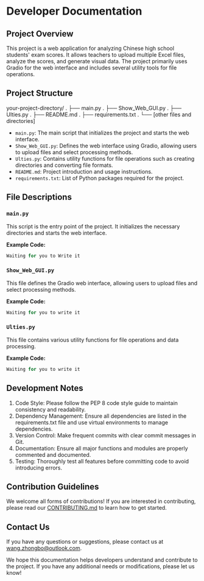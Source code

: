 # Developer Documentation

## Project Overview

This project is a web application for analyzing Chinese high school students' exam scores. It allows teachers to upload multiple Excel files, analyze the scores, and generate visual data. The project primarily uses Gradio for the web interface and includes several utility tools for file operations.

## Project Structure

your-project-directory/
. ├── main.py
. ├── Show_Web_GUI.py
. ├── Ulties.py
. ├── README.md
. ├── requirements.txt
. └── [other files and directories]

- `main.py`: The main script that initializes the project and starts the web interface.
- `Show_Web_GUI.py`: Defines the web interface using Gradio, allowing users to upload files and select processing methods.
- `Ulties.py`: Contains utility functions for file operations such as creating directories and converting file formats.
- `README.md`: Project introduction and usage instructions.
- `requirements.txt`: List of Python packages required for the project.

## File Descriptions

### `main.py`

This script is the entry point of the project. It initializes the necessary directories and starts the web interface.

**Example Code:**

```python
Waiting for you to Write it
```

### `Show_Web_GUI.py`

This file defines the Gradio web interface, allowing users to upload files and select processing methods.

**Example Code:**

```Python
Waiting for you to write it
```

### `Ulties.py`

This file contains various utility functions for file operations and data processing.

**Example Code:**

```Python
Waiting for you to write it
```

## Development Notes

1. Code Style: Please follow the PEP 8 code style guide to maintain consistency and readability.
2. Dependency Management: Ensure all dependencies are listed in the requirements.txt file and use virtual environments to manage dependencies.
3. Version Control: Make frequent commits with clear commit messages in Git.
4. Documentation: Ensure all major functions and modules are properly commented and documented.
5. Testing: Thoroughly test all features before committing code to avoid introducing errors.

## Contribution Guidelines
We welcome all forms of contributions! If you are interested in contributing, please read our [CONTRIBUTING.md](CONTRIBUTING.md) to learn how to get started.

## Contact Us

If you have any questions or suggestions, please contact us at [wang.zhongbo@outlook.com](mailto:wang.zhongbo@outlook.com).

We hope this documentation helps developers understand and contribute to the project. If you have any additional needs or modifications, please let us know!
